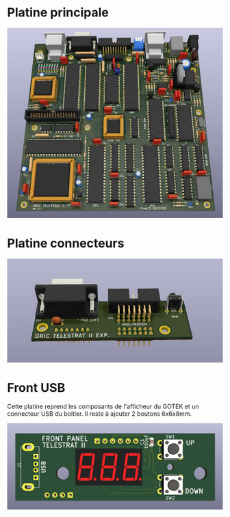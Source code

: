 # Platine principale

![Platine principale](./TELESTRAT2.jpg?raw=true "Optional Title")

# Platine connecteurs

![Platine connecteurs](./Platine_connecteurs.jpg?raw=true "Optional Title")

# Front USB
Cette platine reprend les composants de l'afficheur du GOTEK et un connecteur USB du boitier. Il reste à ajouter 2 boutons 6x6x8mm.

![Front USB](./Front_USB.jpg?raw=true "Optional Title")


